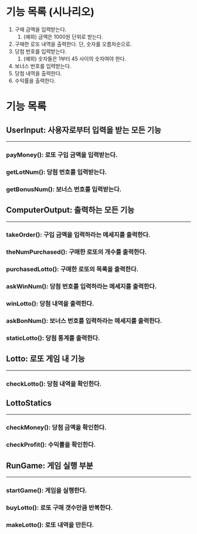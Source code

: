 # 기능 목록 (시나리오)

1. 구매 금액을 입력받는다.
    1. (예외) 금액은 1000원 단위로 받는다.
2. 구매한 로또 내역을 출력한다. 단, 숫자를 오름차순으로.
3. 당첨 번호를 입력받는다.
    1. (예외) 숫자들은 1부터 45 사이의 숫자여야 한다.
4. 보너스 번호를 입력받는다.
5. 당첨 내역을 출력한다.
6. 수익률을 출력한다.

# 기능 목록

## UserInput: 사용자로부터 입력을 받는 모든 기능

___

### payMoney(): 로또 구입 금액을 입력받는다.

### getLotNum(): 당첨 번호를 입력받는다.

### getBonusNum(): 보너스 번호를 입력받는다.

## ComputerOutput: 출력하는 모든 기능

___

### takeOrder(): 구입 금액을 입력하라는 메세지를 출력한다.

### theNumPurchased(): 구매한 로또의 개수를 출력한다.

### purchasedLotto(): 구매한 로또의 목록을 출력한다.

### askWinNum(): 당첨 번호를 입력하라는 메세지를 출력한다.

### winLotto(): 당첨 내역을 출력한다.

### askBonNum(): 보너스 번호를 입력하라는 메세지를 출력한다.

### staticLotto(): 당첨 통계를 출력한다.





## Lotto: 로또 게임 내 기능

___

### checkLotto(): 당첨 내역을 확인한다.

## LottoStatics

___

### checkMoney(): 당첨 금액을 확인한다.

### checkProfit(): 수익률을 확인한다.

## RunGame: 게임 실행 부분

___

### startGame(): 게임을 실행한다.

### buyLotto(): 로또 구매 갯수만큼  반복한다.

### makeLotto(): 로또 내역을 만든다.

